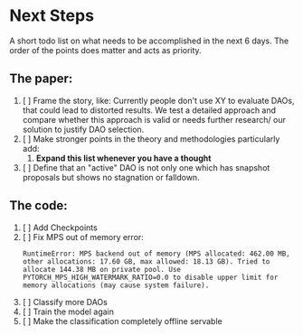 # Next Steps
A short todo list on what needs to be accomplished in the next 6 days.
The order of the points does matter and acts as priority.


## The paper:

1. [ ] Frame the story, like: Currently people don't use XY to evaluate DAOs, that could lead to distorted results. We test a detailed approach and compare whether this approach is valid or needs further research/ our solution to justify DAO selection.
2. [ ] Make stronger points in the theory and methodologies particularly add:
	1. __Expand this list whenever you have a thought__
3. [ ] Define that an "active" DAO is not only one which has snapshot proposals but shows no stagnation or falldown.


## The code:

1. [ ] Add Checkpoints
2. [ ] Fix MPS out of memory error:
	```
	RuntimeError: MPS backend out of memory (MPS allocated: 462.00 MB, other allocations: 17.60 GB, max allowed: 18.13 GB). Tried to allocate 144.38 MB on private pool. Use PYTORCH_MPS_HIGH_WATERMARK_RATIO=0.0 to disable upper limit for memory allocations (may cause system failure).
	```
3. [ ] Classify more DAOs
4. [ ] Train the model again
5. [ ] Make the classification completely offline servable

